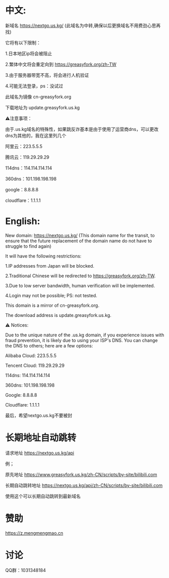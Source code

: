 # 中文:

新域名 https://nextgo.us.kg/ (此域名为中转,确保以后更换域名不用费劲心思再找)

它将有以下限制：

1.日本地区ip将会被阻止

2.繁体中文将会重定向到 https://greasyfork.org/zh-TW

3.由于服务器带宽不高，将会进行人机验证

4.可能无法登录，ps：没试过

此域名为镜像 cn-greasyfork.org

下载地址为 update.greasyfork.us.kg

⚠️注意事项：

由于.us.kg域名的特殊性，如果跳反诈基本是由于使用了运营商dns，可以更改dns为其他的，我在这里列几个

阿里云：223.5.5.5

腾讯云：119.29.29.29

114dns：114.114.114.114

360dns：101.198.198.198

google：8.8.8.8

cloudflare：1.1.1.1

# English:

New domain: https://nextgo.us.kg/  (This domain name for the transit, to ensure that the future replacement of the domain name do not have to struggle to find again)

It will have the following restrictions:

1.IP addresses from Japan will be blocked.

2.Traditional Chinese will be redirected to https://greasyfork.org/zh-TW.

3.Due to low server bandwidth, human verification will be implemented.

4.Login may not be possible; PS: not tested.

This domain is a mirror of cn-greasyfork.org.

The download address is update.greasyfork.us.kg.

⚠️ Notices:

Due to the unique nature of the .us.kg domain, if you experience issues with fraud prevention, it is likely due to using your ISP's DNS. You can change the DNS to others; here are a few options:

Alibaba Cloud: 223.5.5.5

Tencent Cloud: 119.29.29.29

114dns: 114.114.114.114

360dns: 101.198.198.198

Google: 8.8.8.8

Cloudflare: 1.1.1.1

最后，希望nextgo.us.kg不要被封

# 长期地址自动跳转

请求地址 https://nextgo.us.kg/api

例；

原先地址   https://www.greasyfork.us.kg/zh-CN/scripts/by-site/bilibili.com

长期自动跳转地址  https://nextgo.us.kg/api/zh-CN/scripts/by-site/bilibili.com

使用这个可以长期自动跳转到最新域名

# 赞助
https://z.mengmengmao.cn

# 讨论

QQ群：1031348184
